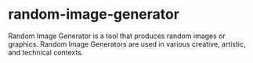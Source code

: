 # random-image-generator
Random Image Generator is a tool that produces random images or graphics. Random Image Generators are used in various creative, artistic, and technical contexts.

